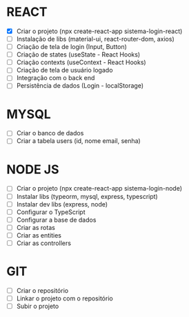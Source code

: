 # REACT

- [x] Criar o projeto (npx create-react-app sistema-login-react)
- [ ] Instalação de libs (material-ui, react-router-dom, axios)
- [ ] Criação de tela de login (Input, Button)
- [ ] Criação de states (useState - React Hooks)
- [ ] Criação contexts (useContext - React Hooks)
- [ ] Criação de tela de usuário logado
- [ ] Integração com o back end
- [ ] Persistência de dados (Login - localStorage)

# MYSQL

- [ ] Criar o banco de dados
- [ ] Criar a tabela users (id, nome email, senha)

# NODE JS

- [ ] Criar o projeto (npx create-react-app sistema-login-node)
- [ ] Instalar libs (typeorm, mysql, express, typescript)
- [ ] Instalar dev libs (express, node)
- [ ] Configurar o TypeScript
- [ ] Configurar a base de dados
- [ ] Criar as rotas
- [ ] Criar as entities
- [ ] Criar as controllers

# GIT

- [ ] Criar o repositório
- [ ] Linkar o projeto com o repositório
- [ ] Subir o projeto
